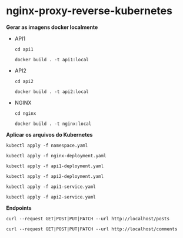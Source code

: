 # nginx-proxy-reverse-kubernetes

**Gerar as imagens docker localmente**

- API1

  `cd api1`

  `docker build . -t api1:local`

- API2

  `cd api2`

  `docker build . -t api2:local`

- NGINX

  `cd nginx`

  `docker build . -t nginx:local`


**Aplicar os arquivos do Kubernetes**

`kubectl apply -f namespace.yaml`

`kubectl apply -f nginx-deployment.yaml`

`kubectl apply -f api1-deployment.yaml`

`kubectl apply -f api2-deployment.yaml`

`kubectl apply -f api1-service.yaml`

`kubectl apply -f api2-service.yaml`


**Endpoints**

`curl --request GET|POST|PUT|PATCH --url http://localhost/posts`

`curl --request GET|POST|PUT|PATCH --url http://localhost/comments`
